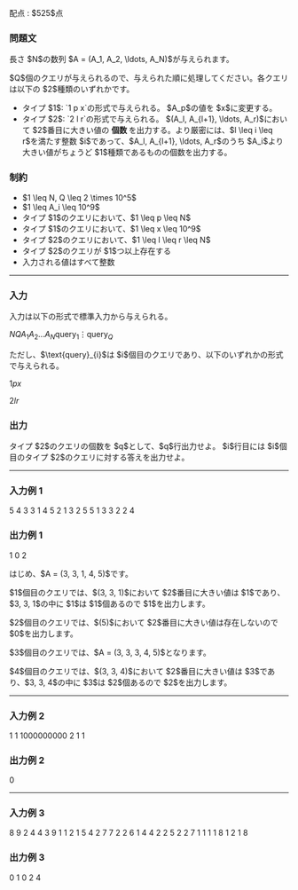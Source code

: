 
<div>

<span>

<span>

<p>
配点 : $525$点
</p>

<div>

<section>

### **問題文**

<p>
長さ $N$の数列 $A = (A_1, A_2, \ldots, A_N)$が与えられます。
</p>

<p>
$Q$個のクエリが与えられるので、与えられた順に処理してください。各クエリは以下の $2$種類のいずれかです。
</p>

<ul>

<li>
タイプ $1$: `1 p x`の形式で与えられる。 $A_p$の値を $x$に変更する。
</li>

<li>
タイプ $2$: `2 l r`の形式で与えられる。 $(A_l, A_{l+1}, \ldots, A_r)$において $2$番目に大きい値の
<strong>
個数
</strong>
を出力する。より厳密には、$l \leq i \leq r$を満たす整数 $i$であって、$A_l, A_{l+1}, \ldots, A_r$のうち $A_i$より大きい値がちょうど $1$種類であるものの個数を出力する。
</li>

</ul>

</section>

</div>

<div>

<section>

### **制約**

<ul>

<li>
$1 \leq N, Q \leq 2 \times 10^5$
</li>

<li>
$1 \leq A_i \leq 10^9$
</li>

<li>
タイプ $1$のクエリにおいて、$1 \leq p \leq N$
</li>

<li>
タイプ $1$のクエリにおいて、$1 \leq x \leq 10^9$
</li>

<li>
タイプ $2$のクエリにおいて、$1 \leq l \leq r \leq N$
</li>

<li>
タイプ $2$のクエリが $1$つ以上存在する
</li>

<li>
入力される値はすべて整数
</li>

</ul>

</section>

</div>

---

<div>

<div>

<section>

### **入力**

<p>
入力は以下の形式で標準入力から与えられる。
</p>

<div>

$N$$Q$$A_1$$A_2$$\ldots$$A_N$$\text{query}_{1}$$\vdots$$\text{query}_{Q}$
</div>

<p>
ただし、$\text{query}_{i}$は $i$個目のクエリであり、以下のいずれかの形式で与えられる。
</p>

<div>

$1$$p$$x$
</div>

<div>

$2$$l$$r$
</div>

</section>

</div>

<div>

<section>

### **出力**

<p>
タイプ $2$のクエリの個数を $q$として、$q$行出力せよ。
$i$行目には $i$個目のタイプ $2$のクエリに対する答えを出力せよ。
</p>

</section>

</div>

</div>

---

<div>

<section>

### **入力例 1**

<div>

5 4
3 3 1 4 5
2 1 3
2 5 5
1 3 3
2 2 4

</div>

</section>

</div>

<div>

<section>

### **出力例 1**

<div>

1
0
2

</div>

<p>
はじめ、$A = (3, 3, 1, 4, 5)$です。
</p>

<p>
$1$個目のクエリでは、$(3, 3, 1)$において $2$番目に大きい値は $1$であり、$3, 3, 1$の中に $1$は $1$個あるので $1$を出力します。 
</p>

<p>
$2$個目のクエリでは、$(5)$において $2$番目に大きい値は存在しないので $0$を出力します。
</p>

<p>
$3$個目のクエリでは、$A = (3, 3, 3, 4, 5)$となります。
</p>

<p>
$4$個目のクエリでは、$(3, 3, 4)$において $2$番目に大きい値は $3$であり、$3, 3, 4$の中に $3$は $2$個あるので $2$を出力します。
</p>

</section>

</div>

---

<div>

<section>

### **入力例 2**

<div>

1 1
1000000000
2 1 1

</div>

</section>

</div>

<div>

<section>

### **出力例 2**

<div>

0

</div>

</section>

</div>

---

<div>

<section>

### **入力例 3**

<div>

8 9
2 4 4 3 9 1 1 2
1 5 4
2 7 7
2 2 6
1 4 4
2 2 5
2 2 7
1 1 1
1 8 1
2 1 8

</div>

</section>

</div>

<div>

<section>

### **出力例 3**

<div>

0
1
0
2
4

</div>

</section>

</div>

</span>

</span>

</div>
